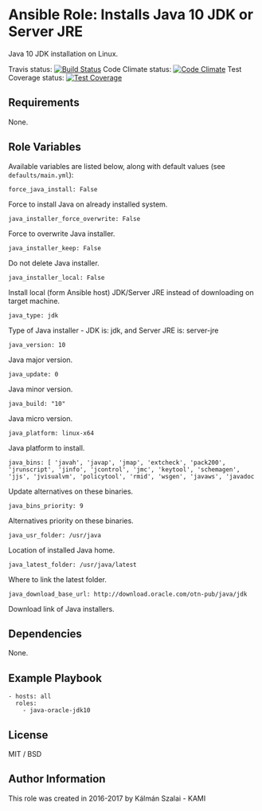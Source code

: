 # Ansible Role: Installs Java 10 JDK or Server JRE

Java 10 JDK installation on Linux.

Travis status:   [![Build Status](https://travis-ci.org/KAMI911/ansible-role-java-oracle-jdk10.svg?branch=master)](https://travis-ci.org/KAMI911/ansible-role-java-oracle-jdk10)
Code Climate status: [![Code Climate](https://codeclimate.com/github/KAMI911/ansible-role-java-oracle-jdk10/badges/gpa.svg)](https://codeclimate.com/github/KAMI911/ansible-role-java-oracle-jdk10)
Test Coverage status: [![Test Coverage](https://codeclimate.com/github/KAMI911/ansible-role-java-oracle-jdk10/badges/coverage.svg)](https://codeclimate.com/github/KAMI911/ansible-role-java-oracle-jdk10/coverage)

## Requirements

None.

## Role Variables

Available variables are listed below, along with default values (see `defaults/main.yml`):

    force_java_install: False

Force to install Java on already installed system.

    java_installer_force_overwrite: False

Force to overwrite Java installer.

    java_installer_keep: False

Do not delete Java installer.

    java_installer_local: False

Install local (form Ansible host) JDK/Server JRE instead of downloading on target machine.

    java_type: jdk

Type of Java installer - JDK is: jdk, and Server JRE is: server-jre

    java_version: 10

Java major version.

    java_update: 0

Java minor version.

    java_build: "10"

Java micro version.

    java_platform: linux-x64

Java platform to install.

    java_bins: [ 'javah', 'javap', 'jmap', 'extcheck', 'pack200', 'jrunscript', 'jinfo', 'jcontrol', 'jmc', 'keytool', 'schemagen', 'jjs', 'jvisualvm', 'policytool', 'rmid', 'wsgen', 'javaws', 'javadoc

Update alternatives on these binaries.

    java_bins_priority: 9

Alternatives priority on these binaries.

    java_usr_folder: /usr/java

Location of installed Java home.

    java_latest_folder: /usr/java/latest

Where to link the latest folder.

    java_download_base_url: http://download.oracle.com/otn-pub/java/jdk

Download link of Java installers.

## Dependencies

None.

## Example Playbook

    - hosts: all
      roles:
        - java-oracle-jdk10

## License

MIT / BSD

## Author Information

This role was created in 2016-2017 by Kálmán Szalai - KAMI
